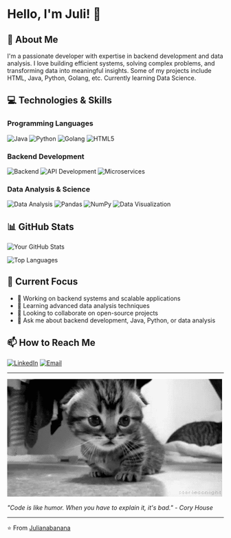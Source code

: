 # Hello, I'm Juli! 👋

## 🚀 About Me

I'm a passionate developer with expertise in backend development and data analysis. I love building efficient systems, solving complex problems, and transforming data into meaningful insights. Some of my projects include HTML, Java, Python, Golang, etc. Currently learning Data Science.

## 💻 Technologies & Skills

### **Programming Languages**
![Java](https://img.shields.io/badge/Java-ED8B00?style=for-the-badge&logo=java&logoColor=white)
![Python](https://img.shields.io/badge/Python-3776AB?style=for-the-badge&logo=python&logoColor=white)
![Golang](https://img.shields.io/badge/Go-00ADD8?style=for-the-badge&logo=go&logoColor=white)
![HTML5](https://img.shields.io/badge/HTML5-E34F26?style=for-the-badge&logo=html5&logoColor=white)

### **Backend Development**
![Backend](https://img.shields.io/badge/Backend-Development-6DB33F?style=for-the-badge)
![API Development](https://img.shields.io/badge/API-Development-FF6C37?style=for-the-badge)
![Microservices](https://img.shields.io/badge/Microservices-Architecture-009688?style=for-the-badge)

### **Data Analysis & Science**
![Data Analysis](https://img.shields.io/badge/Data-Analysis-00758F?style=for-the-badge)
![Pandas](https://img.shields.io/badge/Pandas-150458?style=for-the-badge&logo=pandas&logoColor=white)
![NumPy](https://img.shields.io/badge/NumPy-013243?style=for-the-badge&logo=numpy&logoColor=white)
![Data Visualization](https://img.shields.io/badge/Data-Visualization-8A2BE2?style=for-the-badge)

## 📊 GitHub Stats

![Your GitHub Stats](https://github-readme-stats.vercel.app/api?username=Julianabanana&show_icons=true&theme=radical)

![Top Languages](https://github-readme-stats.vercel.app/api/top-langs/?username=Julianabanana&layout=compact&theme=radical)

## 🔧 Current Focus

- 🔭 Working on backend systems and scalable applications
- 🌱 Learning advanced data analysis techniques
- 👯 Looking to collaborate on open-source projects
- 💬 Ask me about backend development, Java, Python, or data analysis

## 📫 How to Reach Me

[![LinkedIn](https://img.shields.io/badge/LinkedIn-0077B5?style=for-the-badge&logo=linkedin&logoColor=white)](www.linkedin.com/in/juliana-parra-03p)
[![Email](https://img.shields.io/badge/Email-D14836?style=for-the-badge&logo=gmail&logoColor=white)](mailto:juparraca@unal.edu.co)

---

![me](https://github.com/julianabanana/julianabanana/blob/main/cat.gif)

*"Code is like humor. When you have to explain it, it's bad." - Cory House*

---

⭐️ From [Julianabanana](https://github.com/Julianabanana)
